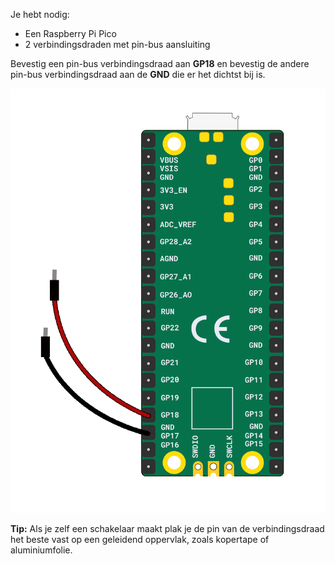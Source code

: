 Je hebt nodig:

+ Een Raspberry Pi Pico
+ 2 verbindingsdraden met pin-bus aansluiting

Bevestig een pin-bus verbindingsdraad aan **GP18** en bevestig de andere pin-bus verbindingsdraad aan de **GND** die er het dichtst bij is.

![Twee pin-bus verbindingsdraden bevestigd aan een Raspberry Pi Pico.](images/crafted-switch-wiring.png)

**Tip:** Als je zelf een schakelaar maakt plak je de pin van de verbindingsdraad het beste vast op een geleidend oppervlak, zoals kopertape of aluminiumfolie.
